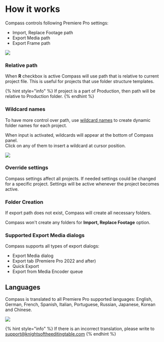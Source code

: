 # How it works

Compass controls following Premiere Pro settings:

* Import, Replace Footage path
* Export Media path
* Export Frame path

![](../../.gitbook/assets/Compass\_01.png)

### Relative path

When **R** checkbox is active Compass will use path that is relative to current project file. This is useful for projects that use folder structure templates.

{% hint style="info" %}
If project is a part of Production, then path will be relative to Production folder.
{% endhint %}

### Wildcard names

To have more control over path, use [wildcard names](wildcard-names.md) to create dynamic folder names for each project.

When input is activated, wildcards will appear at the bottom of Compass panel.\
Click on any of them to insert a wildcard at cursor position.

![](../../.gitbook/assets/Compass\_wildcards.gif)

### Override settings

Compass settings affect all projects. If needed settings could be changed for a specific project. Settings will be active whenever the project becomes active.

### Folder Creation

If export path does not exist, Compass will create all necessary folders.

Compass won't create any folders for **Import, Replace Footage** option.

### Supported Export Media dialogs

Compass supports all types of export dialogs:

* Export Media dialog
* Export tab (Premiere Pro 2022 and after)
* Quick Export
* Export from Media Encoder queue

## Languages

Compass is translated to all Premiere Pro supported languages: English, German, French, Spanish, Italian, Portuguese, Russian, Japanese, Korean and Chinese.

![](../../.gitbook/assets/Compass\_language.gif)

{% hint style="info" %}
If there is an incorrect translation, please write to support@knightsoftheeditingtable.com
{% endhint %}
